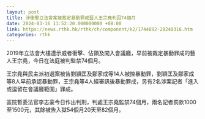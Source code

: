 ```yaml
---
layout: post
title: 涉衝擊立法會案被裁定暴動罪成藝人王宗堯判囚74個月
date: 2024-03-16 11:52:20.000000000 +08:00
link: https://news.rthk.hk/rthk/ch/component/k2/1744892-20240316.htm
categories: rthk
---
```


2019年立法會大樓遭示威者衝擊、佔領及闖入會議廳，早前被裁定暴動罪成的藝人王宗堯，今日在法庭被判監禁74個月。

王宗堯與民主派初選案被告劉頴匡及鄒家成等14人被控暴動罪，劉頴匡及鄒家成等8人早前承認暴動罪，王宗堯等4人經審訊後暴動罪成，另有2名涉案記者「進入或逗留在會議廳範圍」罪成。

區院暫委法官李志豪今日作出判刑，判處王宗堯監禁74個月，兩名記者罰款1000至1500元，其餘被告入獄54個月20天至82個月。
